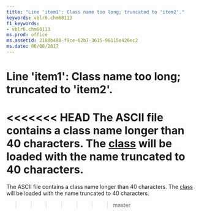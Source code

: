```yaml
---
title: "Line 'item1': Class name too long; truncated to 'item2'."
keywords: vblr6.chm60113
f1_keywords:
- vblr6.chm60113
ms.prod: office
ms.assetid: 2180b488-f9ce-62b7-3615-96115e426ec2
ms.date: 06/08/2017
---
```



# Line 'item1': Class name too long; truncated to 'item2'.

<<<<<<< HEAD
The ASCII file contains a class name longer than 40 characters. The [class](../../Glossary/vbe-glossary.md) will be loaded with the name truncated to 40 characters.
=======
The ASCII file contains a class name longer than 40 characters. The [class](../../Glossary/vbe-glossary.md#class) will be loaded with the name truncated to 40 characters.
>>>>>>> master


